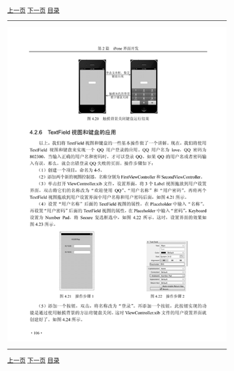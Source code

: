 [上一页](117.md) [下一页](119.md) [目录](../README.md)

***

![118](../images/118.png)

***

[上一页](117.md) [下一页](119.md) [目录](../README.md)